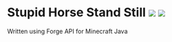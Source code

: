 # Stupid Horse Stand Still [![](http://cf.way2muchnoise.eu/358241.svg)](https://www.curseforge.com/minecraft/mc-mods/stupid-horse-stand-still) [![](http://cf.way2muchnoise.eu/versions/358241.svg)](https://www.curseforge.com/minecraft/mc-mods/stupid-horse-stand-still)

Written using Forge API for Minecraft Java 
